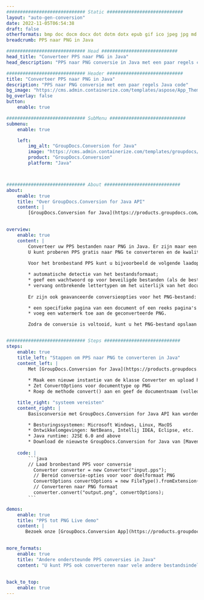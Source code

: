 ```yaml
---
############################# Static ############################
layout: "auto-gen-conversion"
date: 2022-11-05T06:54:38
draft: false
otherformats: bmp doc docm docx dot dotm dotx epub gif ico jpeg jpg md odt ott pdf png psd rtf tex tif tiff txt xps
breadcrumb: PPS naar PNG in Java

############################# Head ############################
head_title: "Converteer PPS naar PNG in Java"
head_description: "PPS naar PNG conversie in Java met een paar regels code. Converteer meer dan 160 bestandsindelingen met de GroupDocs-documentconversie-API voor Java"

############################# Header ############################
title: "Converteer PPS naar PNG in Java"
description: "PPS naar PNG conversie met een paar regels Java code"
bg_image: "https://cms.admin.containerize.com/templates/aspose/App_Themes/V3/images/bg/header1.png"
bg_overlay: false
button:
    enable: true

############################# SubMenu ############################
submenu:
    enable: true

    left:
        img_alt: "GroupDocs.Conversion for Java"
        image: "https://cms.admin.containerize.com/templates/groupdocs/images/product-logos/90x90-noborder/groupdocs-conversion-java.png"
        product: "GroupDocs.Conversion"
        platform: "Java"



############################# About ############################
about:
    enable: true
    title: "Over GroupDocs.Conversion for Java API"
    content: |
        [GroupDocs.Conversion for Java](https://products.groupdocs.com/conversion/java/) is een geavanceerde conversie-API voor bestandsindelingen voor het converteren tussen populaire afbeeldings- en documentindelingen zoals Microsoft Office, OpenDocument, PDF, HTML, e-mail, CAD. en nog veel meer met slechts een paar regels code. De native API detecteert automatisch de formaten van de originele documenten en biedt veel opties voor het aanpassen van de geconverteerde documenten. Naast de functie om informatie uit een document te extraheren, ondersteunt het standaard ook het cachen van de conversieresultaten naar de lokale schijf. Elk type cacheopslag kan echter worden ondersteund door de juiste interfaces te implementeren - Amazon S3, Dropbox, Google Drive, Windows Azure, Reddis of andere.
    

overview:
    enable: true
    content: |
        Converteer uw PPS bestanden naar PNG in Java. Er zijn maar een paar regels Java code nodig op elk platform naar keuze, zoals Windows, Linux, macOS.
        U kunt proberen PPS gratis naar PNG te converteren en de kwaliteit van de conversieresultaten te evalueren. Naast eenvoudige scripts voor bestandsconversie, kunt u meer geavanceerde opties proberen voor het laden van het PPS-bronbestand en het opslaan van de PNG-uitvoer. 
        
        Voor het bronbestand PPS kunt u bijvoorbeeld de volgende laadopties gebruiken:

        * automatische detectie van het bestandsformaat;
        * geef een wachtwoord op voor beveiligde bestanden (als de bestandsindeling dit ondersteunt);
        * vervang ontbrekende lettertypen om het uiterlijk van het document te behouden.
        
        Er zijn ook geavanceerde conversieopties voor het PNG-bestand:

        * een specifieke pagina van een document of een reeks pagina's converteren;
        * voeg een watermerk toe aan de geconverteerde PNG.

        Zodra de conversie is voltooid, kunt u het PNG-bestand opslaan in uw lokale bestandspad of in opslag van derden, zoals FTP, Amazon S3, Google Drive, Dropbox enz. Let op - om PPS te converteren tot PNG, hoeft u geen extra software te installeren, zoals MS Office, Open Office, Adobe Acrobat Reader etc.


############################# Steps ############################
steps:
    enable: true
    title_left: "Stappen om PPS naar PNG te converteren in Java"
    content_left: |
        Met [GroupDocs.Conversion for Java](https://products.groupdocs.com/conversion/java/) kunnen ontwikkelaars het PPS-bestand eenvoudig converteren naar PNG met een paar regels code.
        
        * Maak een nieuwe instantie van de klasse Converter en upload het bestand PPS met het volledige pad
        * Zet ConvertOptions voor documenttype op PNG
        * Roep de methode convert() aan en geef de documentnaam (volledig pad) en formaat (PNG) door als parameter

    title_right: "systeem vereisten"
    content_right: |
        Basisconversie met GroupDocs.Conversion for Java API kan worden gedaan met slechts een paar regels code. Onze API's worden ondersteund op alle belangrijke platforms en besturingssystemen. Voordat u de onderstaande code uitvoert, moet u ervoor zorgen dat de volgende vereisten op uw systeem zijn geïnstalleerd.

        * Besturingssystemen: Microsoft Windows, Linux, MacOS
        * Ontwikkelomgevingen: NetBeans, Intellij IDEA, Eclipse, etc.
        * Java runtime: J2SE 6.0 and above
        * Download de nieuwste GroupDocs.Conversion for Java van [Maven](https://repository.groupdocs.com/webapp/#/artifacts/browse/tree/General/repo/com/groupdocs/groupdocs-conversion)
         
    code: |
        ```java    
        // Laad bronbestand PPS voor conversie
          Converter converter = new Converter("input.pps");
          // Bereid conversie-opties voor voor doelformaat PNG
          ConvertOptions convertOptions = new FileType().fromExtension("png").getConvertOptions();
          // Converteren naar PNG formaat
          converter.convert("output.png", convertOptions);
        ```

demos:
    enable: true
    title: "PPS tot PNG Live demo"
    content: |
       Bezoek onze [GroupDocs.Conversion App](https://products.groupdocs.app/conversion/family) website en probeer PPS naar PNG conversie nu. De gratis demo heeft de volgende voordelen:
          

more_formats:
    enable: true
    title: "Andere ondersteunde PPS conversies in Java"
    content: "U kunt PPS ook converteren naar vele andere bestandsindelingen. Zie de lijst hieronder."
       
       
back_to_top:
    enable: true
---
```

